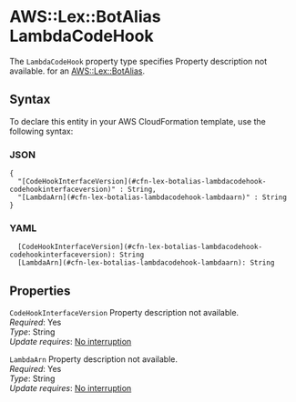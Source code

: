 # AWS::Lex::BotAlias LambdaCodeHook<a name="aws-properties-lex-botalias-lambdacodehook"></a>

<a name="aws-properties-lex-botalias-lambdacodehook-description"></a>The `LambdaCodeHook` property type specifies Property description not available\. for an [AWS::Lex::BotAlias](aws-resource-lex-botalias.md)\.

## Syntax<a name="aws-properties-lex-botalias-lambdacodehook-syntax"></a>

To declare this entity in your AWS CloudFormation template, use the following syntax:

### JSON<a name="aws-properties-lex-botalias-lambdacodehook-syntax.json"></a>

```
{
  "[CodeHookInterfaceVersion](#cfn-lex-botalias-lambdacodehook-codehookinterfaceversion)" : String,
  "[LambdaArn](#cfn-lex-botalias-lambdacodehook-lambdaarn)" : String
}
```

### YAML<a name="aws-properties-lex-botalias-lambdacodehook-syntax.yaml"></a>

```
  [CodeHookInterfaceVersion](#cfn-lex-botalias-lambdacodehook-codehookinterfaceversion): String
  [LambdaArn](#cfn-lex-botalias-lambdacodehook-lambdaarn): String
```

## Properties<a name="aws-properties-lex-botalias-lambdacodehook-properties"></a>

`CodeHookInterfaceVersion`  <a name="cfn-lex-botalias-lambdacodehook-codehookinterfaceversion"></a>
Property description not available\.  
*Required*: Yes  
*Type*: String  
*Update requires*: [No interruption](https://docs.aws.amazon.com/AWSCloudFormation/latest/UserGuide/using-cfn-updating-stacks-update-behaviors.html#update-no-interrupt)

`LambdaArn`  <a name="cfn-lex-botalias-lambdacodehook-lambdaarn"></a>
Property description not available\.  
*Required*: Yes  
*Type*: String  
*Update requires*: [No interruption](https://docs.aws.amazon.com/AWSCloudFormation/latest/UserGuide/using-cfn-updating-stacks-update-behaviors.html#update-no-interrupt)